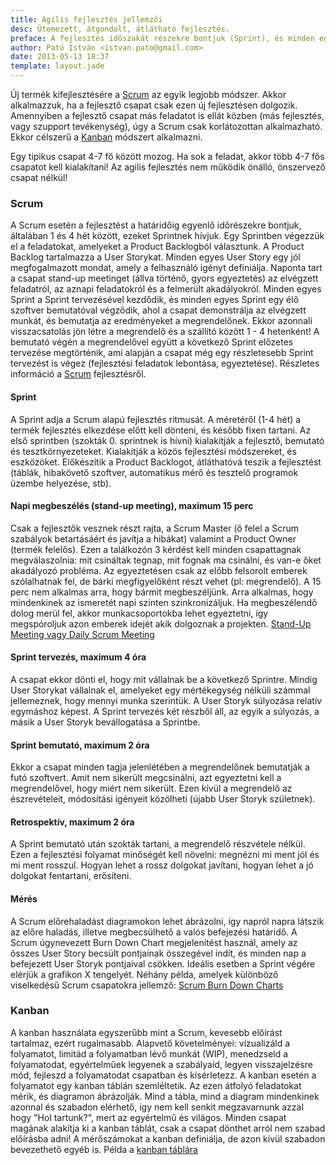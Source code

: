 ```yaml
---
title: Agilis fejlesztés jellemzői
desc: Ütemezett, átgondolt, átlátható fejlesztés.
preface: A fejlesztés időszakát részekre bontjuk (Sprint), és minden egyes részben jól meghatározott User Story-k kerülnek megvalósításra. Egyértelműen minden Sprint végén potenciálisan szállítható a termék.
author: Pató István <istvan.pato@gmail.com>
date: 2013-05-13 18:37
template: layout.jade
---
```


Új termék kifejlesztésére a <a href="http://en.wikipedia.org/wiki/Scrum_(development)">Scrum</a> az egyik legjobb módszer. Akkor alkalmazzuk, ha a fejlesztő csapat csak ezen új fejlesztésen dolgozik. Amennyiben a fejlesztő csapat más feladatot is ellát közben (más fejlesztés, vagy szupport tevékenység), úgy a Scrum csak korlátozottan alkalmazható. Ekkor célszerű a <a href="http://en.wikipedia.org/wiki/Kanban_(development)">Kanban</a> módszert alkalmazni.

Egy tipikus csapat 4-7 fő között mozog. Ha sok a feladat, akkor több 4-7 fős csapatot kell kialakítani! Az agilis fejlesztés nem működik önálló, önszervező csapat nélkül!

### Scrum

A Scrum esetén a fejlesztést a határidőig egyenlő időrészekre bontjuk, általában 1 és 4 hét között, ezeket Sprintnek hívjuk. Egy Sprintben végezzük el a feladatokat, amelyeket a Product Backlogból választunk. A Product Backlog tartalmazza a User Storykat. Minden egyes User Story egy jól megfogalmazott mondat, amely a felhasználó igényt definiálja. Naponta tart a csapat stand-up meetinget (állva történő, gyors egyeztetés) az elvégzett feladatról, az aznapi feladatokról és a felmerült akadályokról. Minden egyes Sprint a Sprint tervezésével kezdődik, és minden egyes Sprint egy élő szoftver bemutatóval végződik, ahol a csapat demonstrálja az elvégzett munkát, és bemutatja az eredményeket a megrendelőnek. Ekkor azonnali visszacsatolás jön létre a megrendelő és a szállító között 1 - 4 hetenként! A bemutató végén a megrendelővel együtt a következő Sprint előzetes tervezése megtörténik, ami alapján a csapat még egy részletesebb Sprint tervezést is végez (fejlesztési feladatok lebontása, egyeztetése). Részletes információ a [Scrum](http://www.agilelearninglabs.com/resources/scrum-introduction/) fejlesztésről.

#### Sprint
A Sprint adja a Scrum alapú fejlesztés ritmusát. A méretéről (1-4 hét) a termék fejlesztés elkezdése előtt kell dönteni, és később fixen tartani. Az első sprintben (szokták 0. sprintnek is hívni) kialakítják a fejlesztő, bemutató és tesztkörnyezeteket. Kialakítják a közös fejlesztési módszereket, és eszközöket. Előkészítik a Product Backlogot, átláthatóvá teszik a fejlesztést (táblák, hibakövető szoftver, automatikus mérő és tesztelő programok üzembe helyezése, stb).


#### Napi megbeszélés (stand-up meeting), maximum 15 perc
Csak a fejlesztők vesznek részt rajta, a Scrum Master (ő felel a Scrum szabályok betartásáért és javítja a hibákat) valamint a Product Owner (termék felelős). Ezen a találkozón 3 kérdést kell minden csapattagnak megválaszolnia: mit csináltak tegnap, mit fognak ma csinálni, és van-e őket akadályozó probléma. Az egyeztetésen csak az előbb felsorolt emberek szólalhatnak fel, de bárki megfigyelőként részt vehet (pl: megrendelő). A 15 perc nem alkalmas arra, hogy bármit megbeszéljünk. Arra alkalmas, hogy mindenkinek az ismeretét napi szinten szinkronizáljuk. Ha megbeszélendő dolog merül fel, akkor munkacsoportokba lehet egyeztetni, így megspóroljuk azon emberek idejét akik dolgoznak a projekten. [Stand-Up Meeting vagy Daily Scrum Meeting](http://www.mountaingoatsoftware.com/scrum/daily-scrum/)

#### Sprint tervezés, maximum 4 óra
A csapat ekkor dönti el, hogy mit vállalnak be a következő Sprintre. Mindig User Storykat vállalnak el, amelyeket egy mértékegység nélküli számmal jellemeznek, hogy mennyi munka szerintük. A User Storyk súlyozása relatív egymáshoz képest. A Sprint tervezés két részből áll, az egyik a súlyozás, a másik a User Storyk bevállogatása a Sprintbe.

#### Sprint bemutató, maximum 2 óra
Ekkor a csapat minden tagja jelenlétében a megrendelőnek bemutatják a futó szoftvert. Amit nem sikerült megcsinálni, azt egyeztetni kell a megrendelővel, hogy miért nem sikerült. Ezen kívül a megrendelő az észrevételeit, módosítási igényeit közölheti (újabb User Storyk születnek).

#### Retrospektív, maximum 2 óra
A Sprint bemutató után szokták tartani, a megrendelő részvétele nélkül. Ezen a fejlesztési folyamat minőségét kell növelni: megnézni mi ment jól és mi ment rosszul. Hogyan lehet a rossz dolgokat javítani, hogyan lehet a jó dolgokat fentartani, erősíteni.

#### Mérés
A Scrum előrehaladást diagramokon lehet ábrázolni, így napról napra látszik az előre haladás, illetve megbecsülhető a valós befejezési határidő. A Scrum úgynevezett Burn Down Chart megjelenítést használ, amely az összes User Story becsült pontjainak összegével indít, és minden nap a befejezett User Storyk pontjaival csökken. Ideális esetben a Sprint végére elérjük a grafikon X tengelyét. Néhány példa, amelyek különböző viselkedésű Scrum csapatokra jellemző: [Scrum Burn Down Charts](http://www.scrumdesk.com/is-it-your-burn-down-chart/)

### Kanban
A kanban használata egyszerűbb mint a Scrum, kevesebb előírást tartalmaz, ezért rugalmasabb. Alapvető követelményei: vízualizáld a folyamatot, limitád a folyamatban lévő munkát (WIP), menedzseld a folyamatodat, egyértelműek legyenek a szabályaid, legyen visszajelzésre mód, fejleszd a folyamatodat csapatban és kísérletezz. A kanban esetén a folyamatot egy kanban táblán szemléltetik. Az ezen átfolyó feladatokat mérik, és diagramon ábrázolják. Mind a tábla, mind a diagram mindenkinek azonnal és szabadon elérhető, így nem kell senkit megzavarnunk azzal hogy "Hol tartunk?", mert az egyértelmű és világos. Minden csapat magának alakítja ki a kanban táblát, csak a csapat dönthet arról nem szabad előírásba adni! A mérőszámokat a kanban definiálja, de azon kívül szabadon bevezethető egyéb is. Példa a [kanban táblára](http://en.wikipedia.org/wiki/Kanban_board)
